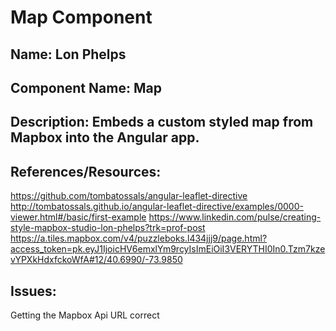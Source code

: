 # Map Component

## Name: Lon Phelps

## Component Name: Map

## Description: Embeds a custom styled map from Mapbox into the Angular app. 

## References/Resources: 
https://github.com/tombatossals/angular-leaflet-directive
http://tombatossals.github.io/angular-leaflet-directive/examples/0000-viewer.html#/basic/first-example
https://www.linkedin.com/pulse/creating-style-mapbox-studio-lon-phelps?trk=prof-post
https://a.tiles.mapbox.com/v4/puzzleboks.l434jjj9/page.html?access_token=pk.eyJ1IjoicHV6emxlYm9rcyIsImEiOiI3VERYTHI0In0.Tzm7kzevYPXkHdxfckoWfA#12/40.6990/-73.9850

## Issues:
Getting the Mapbox Api URL correct



